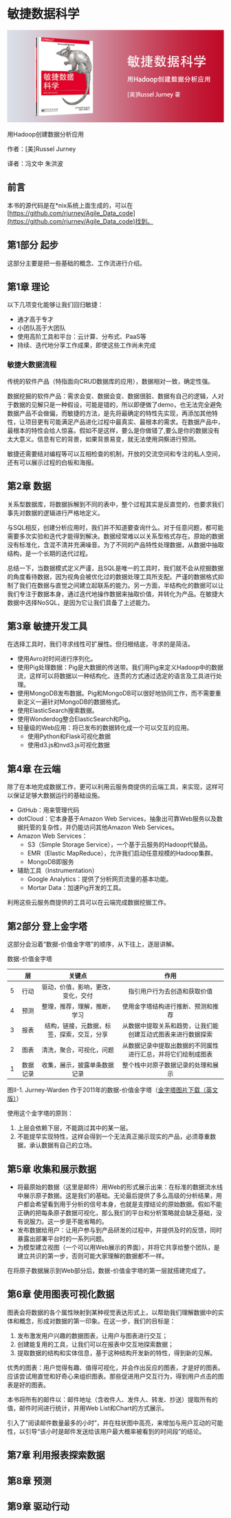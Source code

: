 敏捷数据科学
==========================

![](contents/wx-cover-235-1.png)

用Hadoop创建数据分析应用

作者：[美]Russel Jurney

译者：冯文中 朱洪波

前言
--------------------------

本书的源代码是在*nix系统上面生成的，可以在[https://github.com/rjurney/Agile_Data_code](https://github.com/rjurney/Agile_Data_code)找到。

第1部分 起步
--------------------------

这部分主要是把一些基础的概念、工作流进行介绍。

第1章 理论
--------------------------

以下几项变化能够让我们回归敏捷：

- 通才高于专才
- 小团队高于大团队
- 使用高阶工具和平台：云计算、分布式、PaaS等
- 持续、迭代地分享工作成果，即使这些工作尚未完成

### 敏捷大数据流程

传统的软件产品（特指面向CRUD数据库的应用），数据相对一致，确定性强。

数据挖掘的软件产品：需求会变、数据会变、数据很脏、数据有自己的逻辑，人对于数据的见解只是一种假设，可能是错的，所以即便做了demo，也无法完全避免数据产品不会做偏，而敏捷的方法，是先将最确定的特性先实现，再添加其他特性，让项目更有可能满足产品进化过程中最真实、最根本的需求。在数据产品中，最根本的特性会给人惊喜。假如不是这样，要么是你做错了,要么是你的数据没有太大意义。信息有它的背景，如果背景易变，就无法使用洞察进行预测。

敏捷还需要结对编程等可以互相检查的机制，开放的交流空间和专注的私人空间，还有可以展示过程的白板和海报。

第2章 数据
--------------------------

关系型数据库，将数据拆解到不同的表中，整个过程其实是反直觉的，也要求我们事先对数据的逻辑进行严格地定义。

与SQL相反，创建分析应用时，我们并不知道要查询什么。对于任意问题，都可能需要多次实验和迭代才能得到解决。数据经常难以以关系型格式存在。原始的数据没有标准化，含混不清并充满噪音。为了不同的产品特性处理数据，从数据中抽取结构，是一个长期的迭代过程。

总结一下，当数据模式定义严谨，且SQL是唯一的工具时，我们就不会从挖掘数据的角度看待数据，因为视角会被优化过的数据处理工具所支配。严谨的数据格式抑制了我们在数据与直觉之间建立起联系的能力。另一方面，半结构化的数据可以让我们专注于数据本身，通过迭代地操作数据来抽取价值，并转化为产品。在敏捷大数据中选择NoSQL，是因为它让我们具备了上述能力。

第3章 敏捷开发工具
--------------------------

在选择工具时，我们寻求线性可扩展性。但归根结底，寻求的是简洁。

- 使用Avro对时间进行序列化。
- 使用Pig处理数据：Pig是大数据的传送带。我们用Pig来定义Hadoop中的数据流，这样可以将数据以一种结构化、连贯的方式通过选定的语言及工具进行处理。
- 使用MongoDB发布数据。Pig和MongoDB可以很好地协同工作，而不需要重新定义一遍针对MongoDB的数据格式。
- 使用ElasticSearch搜索数据。
- 使用Wonderdog整合ElasticSearch和Pig。
- 轻量级的Web应用：将已发布的数据转化成一个可以交互的应用。
    - 使用Python和Flask可视化数据
    - 使用d3.js和nvd3.js可视化数据

第4章 在云端
--------------------------

除了在本地完成数据工作，更可以利用云服务商提供的云端工具，来实现，这样可以保证足够大数据运行的基础设施。

- GitHub：用来管理代码
- dotCloud：它本身基于Amazon Web Services，抽象出可靠Web服务以及数据托管的复杂性，并仍能访问其他Amazon Web Services。
- Amazon Web Services：
    - S3（Simple Storage Service），一个基于云服务的Hadoop代替品。
    - EMR（Elastic MapReduce），允许我们启动任意规模的Hadoop集群。
    - MongoDB即服务
- 辅助工具（Instrumentation）
    - Google Analytics：提供了分析网页流量的基本功能。
    - Mortar Data：加速Pig开发的工具。

利用这些云服务商提供的工具可以在云端完成数据挖掘工作。

第2部分 登上金字塔
--------------------------

这部分会沿着“数据-价值金字塔”的顺序，从下往上，逐层讲解。

数据-价值金字塔

|   |    层    |                   关键点                   |                             作用                             |
|---|:--------:|:------------------------------------------:|:------------------------------------------------------------:|
| 5 | 行动     | 驱动，价值，影响，更改，变化，交付         | 指引用户行为去创造和获取价值                                 |
| 4 | 预测     | 整理，推荐，理解，推断，学习               | 使用金字塔结构进行推断、预测和推荐                           |
| 3 | 报表     | 结构，链接，元数据，标签，探索，交互，分享 | 从数据中提取关系和趋势，让我们能创建互动式图表来进行数据探索 |
| 2 | 图表     | 清洗，聚合，可视化，问题                   | 从数据记录中提取出数据的不同属性进行汇总，并将它们绘制成图表 |
| 1 | 数据记录 | 收集，展示，披露单条数据记录               | 整个栈中对原子数据记录的处理和展示                           |

图II-1. Jurney-Warden 作于2011年的数据-价值金字塔（[金字塔图片下载（英文版）](contents/ags2_02.png)）

使用这个金字塔的原则：

1. 上层会依赖下层，不能跳过其中的某一层。
2. 不能提早实现特性，这样会得到一个无法真正揭示现实的产品，必须尊重数据，承认数据有自己的立场。

第5章 收集和展示数据
--------------------------

- 将最原始的数据（这里是邮件）用Web的形式展示出来：在标准的数据流水线中展示原子数据。这是我们的基础。无论最后提供了多么高级的分析结果，用户都会希望看到用于分析的信号本身，也就是支撑结论的原始数据。假如不能正确的把每条原子数据可视化，那么我们的平台和分析策略就会缺乏基础，没有说服力。这一步是不能省略的。
- 发布数据给用户：让用户参与到产品研发的过程中，并提供及时的反馈，同时暴露出部署平台时的一系列问题。
- 为模型建立视图（一个可以用Web展示的界面），并将它共享给整个团队，是建立共识的第一步，否则可能大家理解的数据都不一样。

在将原子数据展示到Web部分后，数据-价值金字塔的第一层就搭建完成了。

第6章 使用图表可视化数据
--------------------------

图表会将数据的各个属性映射到某种视觉表达形式上，以帮助我们理解数据中的实体和概念，形成对数据的第一印象。在这一步，我们的目标是：

1. 发布激发用户兴趣的数据图表，让用户与图表进行交互；
2. 创建能复用的工具，让我们可以在报表中交互地探索数据；
3. 提取数据的结构和实体信息，基于这种结构开发新的特性，得到新的见解。

优秀的图表：用户觉得有趣、值得可视化，并会作出反应的图表，才是好的图表。应该尝试用直觉和好奇心来组织图表。那些促进用户交互行为，得到用户点击的图表是好的图表。

本书将所有的邮件以：邮件地址（含收件人、发件人、转发、抄送）提取所有的值，邮件时间进行统计，并用Web List和Chart的方式展示。

引入了“阅读邮件数量最多的小时”，并在柱状图中高亮，来增加与用户互动的可能性，以引导“该小时是邮件发送给该用户最大概率被看到的时间段”的结论。

第7章 利用报表探索数据
--------------------------

第8章 预测
--------------------------

第9章 驱动行动
--------------------------